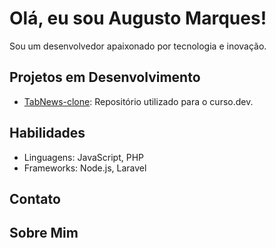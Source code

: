 # Olá, eu sou Augusto Marques!

Sou um desenvolvedor apaixonado por tecnologia e inovação.

## Projetos em Desenvolvimento

- [TabNews-clone](https://github.com/augustommarques/tabnews-clone): Repositório utilizado para o curso.dev.

## Habilidades

- Linguagens: JavaScript, PHP
- Frameworks: Node.js, Laravel

## Contato

## Sobre Mim
